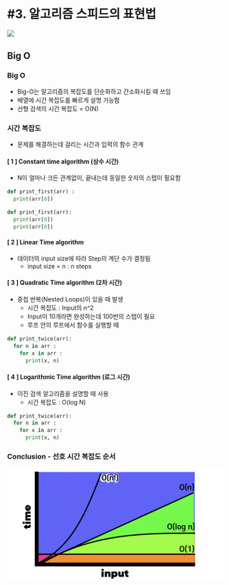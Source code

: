 # #3. 알고리즘 스피드의 표현법

<img src="https://img.shields.io/badge/JavaScript-FDC813?style=flat&logo=JavaScript&logoColor=black"/>

## Big O

### Big O

- Big-O는 알고리즘의 복잡도를 단순화하고 간소화시킬 때 쓰임
- 배열에 시간 복잡도를 빠르게 설명 가능함
- 선형 검색의 시간 복잡도 = O(N)

### 시간 복잡도

- 문제를 해결하는데 걸리는 시간과 입력의 함수 관계

#### [ 1 ] Constant time algorithm (상수 시간)

- N이 얼마나 크든 관계없이, 끝내는데 동일한 숫자의 스텝이 필요함

```python
def print_first(arr) :
  print(arr[0])
```

```python
def print_first(arr):
  print(arr[0])
  print(arr[0])
```

#### [ 2 ] Linear Time algorithm

- 데이터의 input size에 따라 Step의 계단 수가 결정됨
  - input size = n : n steps

#### [ 3 ] Quadratic Time algorithm (2차 시간)

- 중첩 반복(Nested Loops)이 있을 때 발생
  - 시간 복잡도 : Input의 n^2
  - Input이 10개라면 완성하는데 100번의 스텝이 필요
  - 루프 안의 루프에서 함수를 실행할 때

```python
def print_twice(arr):
  for n in arr :
    for x in arr :
      print(x, n)
```

#### [ 4 ] Logarithmic Time algorithm (로그 시간)

- 이진 검색 알고리즘을 설명할 때 사용
  - 시간 복잡도 : O(log N)

```python
def print_twice(arr):
  for n in arr :
    for x in arr :
      print(x, n)
```

### Conclusion - 선호 시간 복잡도 순서

<img src="/images/algorithm_speed.png"/>
